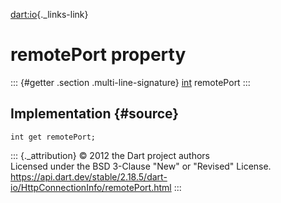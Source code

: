 [dart:io](../../dart-io/dart-io-library){._links-link}

remotePort property
===================

::: {#getter .section .multi-line-signature}
[int](../../dart-core/int-class) remotePort
:::

Implementation {#source}
--------------

``` {.language-dart data-language="dart"}
int get remotePort;
```

::: {._attribution}
© 2012 the Dart project authors\
Licensed under the BSD 3-Clause \"New\" or \"Revised\" License.\
<https://api.dart.dev/stable/2.18.5/dart-io/HttpConnectionInfo/remotePort.html>
:::

